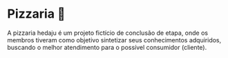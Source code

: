 # Pizzaria 🍕
A pizzaria hedaju é um projeto fictício de conclusão de etapa, onde os membros tiveram como objetivo sintetizar seus conhecimentos adquiridos, buscando o melhor atendimento para o possível consumidor (cliente).
